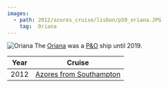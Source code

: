 ```yaml
---
images:
  - path: 2012/azores_cruise/lisbon/p59_oriana.JPG
    tag:  Oriana
---
```

![Oriana](../../Diary/2012/azores_cruise/lisbon/p59_oriana.JPG)
The [Oriana](https://www.pocruises.com/cruise-ships/oriana) was a [P&O](P&O)
ship until 2019.

|Year|Cruise|
|-|-|
|2012|[Azores from Southampton](2012/azores_cruise/oriana)|
